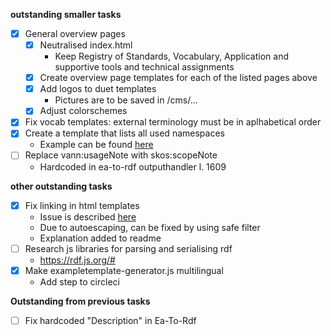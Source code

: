 **outstanding smaller tasks**  
* [x] General overview pages
    * [x] Neutralised index.html
        * Keep Registry of Standards, Vocabulary, Application and supportive tools and technical assignments
    * [x] Create overview page templates for each of the listed pages above
    * [x] Add logos to duet templates
        * Pictures are to be saved in /cms/...
    * [x] Adjust colorschemes
* [x] Fix vocab templates: external terminology must be in aplhabetical order
* [x] Create a template that lists all used namespaces
    * Example can be found [here](https://github.com/Informatievlaanderen/duet-generated/blob/master/doc/vocabulary/sdg-namespaces-voc/index_en.html#L385)
* [ ] Replace vann:usageNote with skos:scopeNote
    * Hardcoded in ea-to-rdf outputhandler l. 1609

**other outstanding tasks**  
* [x] Fix linking in html templates  
    * Issue is described [here](https://github.com/Informatievlaanderen/OSLO-toolchain/issues/75)
    * Due to autoescaping, can be fixed by using safe filter
    * Explanation added to readme
* [ ] Research js libraries for parsing and serialising rdf
    * https://rdf.js.org/#
* [x] Make exampletemplate-generator.js multilingual
    * Add step to circleci

**Outstanding from previous tasks**  
* [ ] Fix hardcoded "Description" in Ea-To-Rdf 
